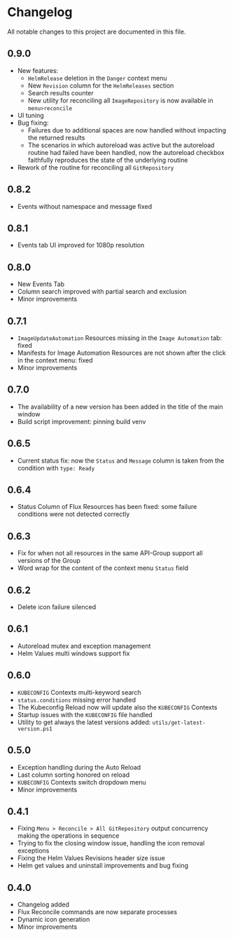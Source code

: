 # Changelog

All notable changes to this project are documented in this file.

## 0.9.0

- New features:
  - `HelmRelease` deletion in the `Danger` context menu
  - New `Revision` column for the `HelmReleases` section
  - Search results counter
  - New utility for reconciling all `ImageRepository` is now available in `menu>reconcile`
- UI tuning
- Bug fixing:
  - Failures due to additional spaces are now handled without impacting the returned results
  - The scenarios in which autoreload was active but the autoreload routine had failed have been handled, now the autoreload checkbox faithfully reproduces the state of the underlying routine
- Rework of the routine for reconciling all `GitRepository`

## 0.8.2

- Events without namespace and message fixed

## 0.8.1

- Events tab UI improved for 1080p resolution

## 0.8.0

- New Events Tab
- Column search improved with partial search and exclusion
- Minor improvements

## 0.7.1

- `ImageUpdateAutomation` Resources missing in the `Image Automation` tab: fixed
- Manifests for Image Automation Resources are not shown after the click in the context menu: fixed
- Minor improvements

## 0.7.0

- The availability of a new version has been added in the title of the main window
- Build script improvement: pinning build venv

## 0.6.5

- Current status fix: now the `Status` and `Message` column is taken from the condition with `type: Ready`

## 0.6.4

- Status Column of Flux Resources has been fixed: some failure conditions were not detected correctly

## 0.6.3

- Fix for when not all resources in the same API-Group support all versions of the Group
- Word wrap for the content of the context menu `Status` field

## 0.6.2

- Delete icon failure silenced

## 0.6.1

- Autoreload mutex and exception management
- Helm Values multi windows support fix

## 0.6.0

- `KUBECONFIG` Contexts multi-keyword search
- `status.conditions` missing error handled
- The Kubeconfig Reload now will update also the `KUBECONFIG` Contexts
- Startup issues with the `KUBECONFIG` file handled
- Utility to get always the latest versions added: `utils/get-latest-version.ps1`

## 0.5.0

- Exception handling during the Auto Reload
- Last column sorting honored on reload
- `KUBECONFIG` Contexts switch dropdown menu
- Minor improvements

## 0.4.1

- Fixing `Menu > Reconcile > All GitRepository` output concurrency making the operations in sequence
- Trying to fix the closing window issue, handling the icon removal exceptions
- Fixing the Helm Values Revisions header size issue
- Helm get values and uninstall improvements and bug fixing

## 0.4.0

- Changelog added
- Flux Reconcile commands are now separate processes
- Dynamic icon generation
- Minor improvements